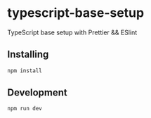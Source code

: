# typescript-base-setup

TypeScript base setup with Prettier && ESlint

## Installing

```bash
npm install
```

## Development

```bash
npm run dev
```
